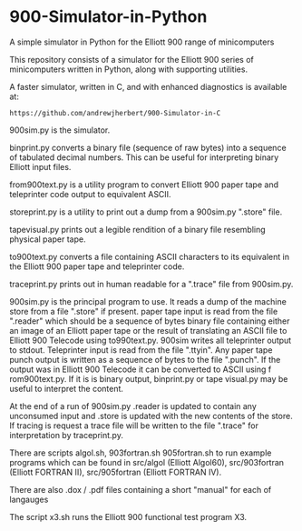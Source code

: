 # 900-Simulator-in-Python


A simple simulator in Python for the Elliott 900 range of minicomputers

This repository consists of a simulator for the Elliott 900 series of minicomputers
written in Python, along with supporting utilities.

A faster simulator, written in C, and with enhanced diagnostics is available at:

    https://github.com/andrewjherbert/900-Simulator-in-C

900sim.py is the simulator.

binprint.py converts a binary file (sequence of raw bytes) into a sequence of tabulated
decimal numbers.  This can be useful for interpreting binary Elliott input files.

from900text.py is a utility program to convert Elliott 900 paper tape and teleprinter
code output to equivalent ASCII.

storeprint.py is a utility to print out a dump from a 900sim.py ".store" file.

tapevisual.py prints out a legible rendition of a binary file resembling physical paper
tape.

to900text.py converts a file containing ASCII characters to its equivalent in the Elliott
900 paper tape and teleprinter code.

traceprint.py prints out in human readable for a ".trace" file from 900sim.py.

900sim.py is the principal program to use.  It reads a dump of the machine store from a
file ".store" if present.  paper tape input is read from the file ".reader" which should
be a sequence of bytes binary file containing either an image of an Elliott paper tape or
the result of translating an ASCII file to Elliott 900 Telecode using to990text.py.
900sim writes all teleprinter output to stdout.  Teleprinter input is read from the file
".ttyin".   Any paper tape punch output is written as a sequence of bytes to the file
".punch".  If the output was in Elliott 900 Telecode it can be converted to ASCII using f
rom900text.py.  If it is is binary output, binprint.py or tape visual.py may be useful to
interpret the content.

At the end of a run of 900sim.py .reader is updated to contain any unconsumed input and
.store is updated with the new contents of the store.  If tracing is request a trace file
will be written to the file ".trace" for interpretation by traceprint.py.

There are scripts algol.sh, 903fortran.sh 905fortran.sh to run example programs
which can be found in src/algol (Elliott Algol60), src/903fortran (Elliott FORTRAN
II), src/905fortran (Elliott FORTRAN IV).

There are also .dox / .pdf files containing a short "manual" for each of langauges

The script x3.sh runs the Elliott 900 functional test program X3.
